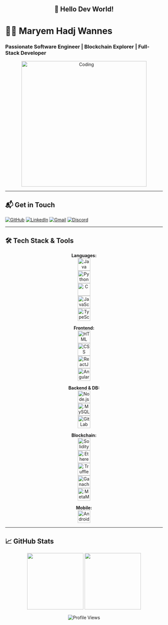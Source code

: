 <h2 align="center">👋 Hello Dev World!</h2>

# 👩‍💻 Maryem Hadj Wannes  
### Passionate Software Engineer | Blockchain Explorer | Full-Stack Developer

<p align="center">
  <img src="https://i.pinimg.com/564x/cc/b0/45/ccb04518ec0f00015b14db0270eefddf.jpg" alt="Coding" width="400"/>
</p>

---

## 📬 Get in Touch

<div id="badges">
  <a href="https://github.com/MaryemHadjWannes"><img src="https://img.shields.io/badge/GitHub-100000?style=for-the-badge&logo=github&logoColor=white" alt="GitHub"/></a>
  <a href="https://www.linkedin.com/in/maryem-hadj-wannes/"><img src="https://img.shields.io/badge/LinkedIn-0A66C2?style=for-the-badge&logo=linkedin&logoColor=white" alt="LinkedIn"/></a>
  <a href="mailto:maryem.hadjwannes@gmail.com"><img src="https://img.shields.io/badge/Gmail-EA4335?style=for-the-badge&logo=gmail&logoColor=white" alt="Gmail"/></a>
  <a href="your_discord_link"><img src="https://img.shields.io/badge/Discord-5865F2?style=for-the-badge&logo=discord&logoColor=white" alt="Discord"/></a>
</div>

---

## 🛠️ Tech Stack & Tools

<div align="center">

**Languages:**  
<img src="https://cdn.jsdelivr.net/gh/devicons/devicon/icons/java/java-original-wordmark.svg" title="Java" width="40"/>  
<img src="https://cdn.jsdelivr.net/gh/devicons/devicon/icons/python/python-original.svg" title="Python" width="40"/>  
<img src="https://cdn.jsdelivr.net/gh/devicons/devicon/icons/c/c-original.svg" title="C" width="40"/>  
<img src="https://cdn.jsdelivr.net/gh/devicons/devicon/icons/javascript/javascript-original.svg" title="JavaScript" width="40"/>  
<img src="https://cdn.jsdelivr.net/gh/devicons/devicon/icons/typescript/typescript-original.svg" title="TypeScript" width="40"/>

**Frontend:**  
<img src="https://cdn.jsdelivr.net/gh/devicons/devicon/icons/html5/html5-original-wordmark.svg" title="HTML" width="40"/>  
<img src="https://cdn.jsdelivr.net/gh/devicons/devicon/icons/css3/css3-original-wordmark.svg" title="CSS" width="40"/>  
<img src="https://cdn.jsdelivr.net/gh/devicons/devicon/icons/react/react-original-wordmark.svg" title="ReactJS" width="40"/>  
<img src="https://cdn.jsdelivr.net/gh/devicons/devicon/icons/angularjs/angularjs-original.svg" title="AngularJS" width="40"/>

**Backend & DB:**  
<img src="https://cdn.jsdelivr.net/gh/devicons/devicon/icons/nodejs/nodejs-original-wordmark.svg" title="Node.js" width="40"/>  
<img src="https://cdn.jsdelivr.net/gh/devicons/devicon/icons/mysql/mysql-original-wordmark.svg" title="MySQL" width="40"/>  
<img src="https://cdn.jsdelivr.net/gh/devicons/devicon/icons/gitlab/gitlab-original.svg" title="GitLab" width="40"/>

**Blockchain:**  
<img src="https://cdn.jsdelivr.net/gh/devicons/devicon/icons/solidity/solidity-original.svg" title="Solidity" width="40"/>  
<img src="https://icons.iconarchive.com/icons/cjdowner/cryptocurrency-flat/1024/Ethereum-ETH-icon.png" title="Ethereum" width="40"/>  
<img src="https://ipfs.trufflesuite.com/assets/logo.png" title="Truffle" width="40"/>  
<img src="https://th.bing.com/th/id/OIP.dsUTcRbQTZYqXbc7RrtJMQAAAA?rs=1&pid=ImgDetMain" title="Ganache" width="40"/>  
<img src="https://th.bing.com/th/id/OIP.PiV5dSmGw5vekhjd5oq2twAAAA?rs=1&pid=ImgDetMain" title="MetaMask" width="40"/>

**Mobile:**  
<img src="https://th.bing.com/th/id/R.4eaab2df975969da649d46aefbef66b0?rik=XMRxPb74S7ECNQ&riu=http%3a%2f%2fwww.newdesignfile.com%2fpostpic%2f2015%2f12%2fandroid-icon_352645.png&ehk=kviAfvslNaSSE4TGgHmh2YJqJnLiVkR2Uoh3Lp1TQYo%3d&risl=&pid=ImgRaw&r=0" title="Android" width="40"/>

</div>

---

## 📈 GitHub Stats

<p align="center">
  <img src="https://github-readme-stats.vercel.app/api?username=MaryemHadjWannes&count_private=true&theme=tokyonight&show_icons=true" height="180em"/>
  <img src="https://github-readme-stats.vercel.app/api/top-langs/?username=MaryemHadjWannes&layout=compact&theme=tokyonight" height="180em"/>
</p>

<p align="center">
  <img src="https://komarev.com/ghpvc/?username=MaryemHadjWannes&style=flat-square&color=blue" alt="Profile Views"/>
</p>
